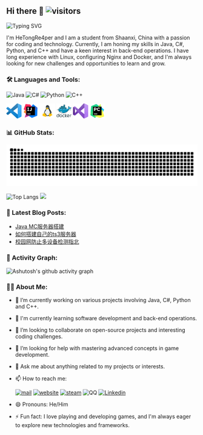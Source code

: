 ## Hi there 👋 ![visitors](https://visitor-badge.imlete.cn/badge?id=github.hetongre4per&color=blue)

![Typing SVG](https://readme-typing-svg.demolab.com/?lines=Hi!+Here+is+HeTongRe4per)

I'm HeTongRe4per and I am a student from Shaanxi, China with a passion for coding and technology. Currently, I am honing my skills in Java, C#, Python, and C++ and have a keen interest in back-end operations. I have long experience with Linux, configuring Nginx and Docker, and I'm always looking for new challenges and opportunities to learn and grow.

### 🛠️ Languages and Tools:

![Java](https://custom-icon-badges.demolab.com/badge/-Java-E76E00.svg?style=flat-square&logo=java&logoColor=white)
![C#](https://custom-icon-badges.demolab.com/badge/-C%23-512BD4.svg?style=flat-square&logo=csharp-hetongre4per&logoColor=white)
![Python](https://custom-icon-badges.demolab.com/badge/-Python-3776AB.svg?style=flat-square&logo=python&logoColor=white)
![C++](https://img.shields.io/badge/C%2B%2B-1?style=flat-square&logo=C%2B%2B&logoColor=white&labelColor=C%2B%2B&color=00599C)

<code><a href="https://code.visualstudio.com/" target="_blank"><img height="40" src="https://raw.githubusercontent.com/HeTongRe4per/HeTongRe4per/main/.github/icons/vscode.svg"></a></code>
<code><a href="https://www.jetbrains.com/zh-cn/idea/" target="_blank"><img height="40" src="https://raw.githubusercontent.com/HeTongRe4per/HeTongRe4per/main/.github/icons/intellijidea.svg"></a></code>
<code><a href="https://ubuntu.com/" target="_blank"><img height="40" src="https://raw.githubusercontent.com/HeTongRe4per/HeTongRe4per/main/.github/icons/linux.svg"></a></code>
<code><a href="https://www.docker.com/" target="_blank"><img height="40" src="https://raw.githubusercontent.com/HeTongRe4per/HeTongRe4per/main/.github/icons/docker.svg"></a></code>
<code><a href="https://visualstudio.microsoft.com/" target="_blank"><img height="40" src="https://raw.githubusercontent.com/HeTongRe4per/HeTongRe4per/main/.github/icons/visualstudio.svg"></a></code>
<code><a href="https://www.jetbrains.com/zh-cn/pycharm/" target="_blank"><img height="40" src="https://raw.githubusercontent.com/HeTongRe4per/HeTongRe4per/main/.github/icons/pycharm.svg"></a></code>

### 📊 GitHub Stats:

![snk](https://raw.githubusercontent.com/HeTongRe4per/HeTongRe4per/output/github-contribution-grid-snake-dark.svg)

![Top Langs](https://github-readme-stats.vercel.app/api/top-langs/?username=HeTongRe4per&layout=donut&theme=github_dark) ![](http://github-profile-summary-cards.vercel.app/api/cards/stats?username=HeTongRe4per&theme=github_dark)

### 📖 Latest Blog Posts:

<!-- BLOG-POST-LIST:START -->
- [Java MC服务器搭建](https://hetong-re4per.com/post/mcserver-build)
- [如何搭建自己的ts3服务器](https://hetong-re4per.com/post/ts3server-build)
- [校园网防止多设备检测指北](https://hetong-re4per.com/post/multi-device-detection)
<!-- BLOG-POST-LIST:END -->

### 🚀 Activity Graph:

![Ashutosh's github activity graph](https://github-readme-activity-graph.vercel.app/graph?username=HeTongRe4per&theme=github)

### 👨‍💻 About Me:

- 🔭 I’m currently working on various projects involving Java, C#, Python and C++.
- 🌱 I'm currently learning software development and back-end operations.
- 👯 I’m looking to collaborate on open-source projects and interesting coding challenges.
- 🤔 I’m looking for help with mastering advanced concepts in game development.
- 💬 Ask me about anything related to my projects or interests.
- 📫 How to reach me: 
    
    [![mail](https://custom-icon-badges.demolab.com/badge/zhang_zlf%40outlook.com-EA4335?style=for-the-badge&logo=mail&label=mail&logoColor=white)](mailto:zhang_zlf@outlook.com) [![website](https://custom-icon-badges.demolab.com/badge/%E7%9E%B3%E3%81%AEBlog-025BBF?style=for-the-badge&logo=website&label=Website&logoColor=white)](https://hetong-re4per.com/) [![steam](https://img.shields.io/badge/Steam-1?style=for-the-badge&logo=steam&logoColor=white&label=HeTongRe4per&color=000000)](https://steamcommunity.com/id/he_tong/) ![QQ](https://custom-icon-badges.demolab.com/badge/1966377423-1EBAFC?style=for-the-badge&logo=tencentqq&label=QQ&logoColor=white) [![Linkedin](https://custom-icon-badges.demolab.com/badge/%E8%A4%90%E7%9E%B3%E3%81%95%E3%82%93-0A66C2?style=for-the-badge&logo=linkin&label=Linkedin&logoColor=white&link=v)](https://www.linkedin.com/in/hetong-re4per/)

- 😄 Pronouns: He/Him
- ⚡ Fun fact: I love playing and developing games, and I'm always eager to explore new technologies and frameworks.
